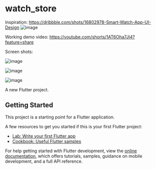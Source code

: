 # watch_store

Inspiration: 
https://dribbble.com/shots/16802978-Smart-Watch-App-UI-Design
![image](https://user-images.githubusercontent.com/58290134/169699193-413c5de3-0dbe-4979-8011-636622b87ed5.png)

Working demo video:
https://youtube.com/shorts/1AT6Oha7JI4?feature=share

Screen shots:

![image](https://user-images.githubusercontent.com/58290134/169699908-74def8f8-6d58-4bf7-8a2f-2b1b8810cacf.png)

![image](https://user-images.githubusercontent.com/58290134/169699917-013bd22a-1d7f-4ec0-84d7-fe4eba079b01.png)

![image](https://user-images.githubusercontent.com/58290134/169699925-664af721-9571-4e61-b0bd-01120f78c4b0.png)




A new Flutter project.

## Getting Started

This project is a starting point for a Flutter application.

A few resources to get you started if this is your first Flutter project:

- [Lab: Write your first Flutter app](https://docs.flutter.dev/get-started/codelab)
- [Cookbook: Useful Flutter samples](https://docs.flutter.dev/cookbook)

For help getting started with Flutter development, view the
[online documentation](https://docs.flutter.dev/), which offers tutorials,
samples, guidance on mobile development, and a full API reference.
